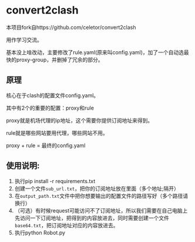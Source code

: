 # convert2clash
本项目fork自https://github.com/celetor/convert2clash

用作学习交流。

基本没上啥改动，主要修改了rule.yaml(原来叫config.yaml)，加了一个自动选最快的proxy-group，并删掉了冗余的部分。

## 原理
核心在于clash的配置文件config.yaml。

其中有2个的重要的配置：proxy和rule

proxy就是机场代理的ip地址，这个需要你提供订阅地址来得到。

rule就是哪些网站要用代理，哪些网站不用。

proxy + rule = 最终的config.yaml



## 使用说明:
 1. 执行pip install -r requirements.txt
 2. 创建一个文件`sub_url.txt`，把你的订阅地址放在里面（多个地址;隔开）
 3. 在`output_path.txt`文件中把你想要输出的配置文件的路径写好（多个路径请换行）
 4. （可选）有时候request可能访问不了订阅地址，所以我们需要在自己电脑上先访问一下订阅地址，把得到的内容放进去，同时需要创建一个文件`base64.txt`，把订阅地址对应的内容放进去。
 5. 执行python Robot.py
